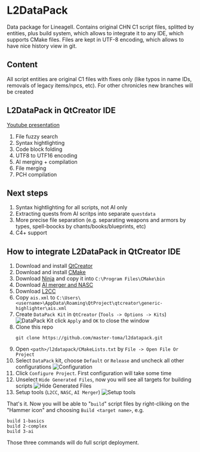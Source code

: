 # L2DataPack
Data package for LineageII. Contains original CHN C1 script files, splitted by entities, plus build system, which allows to integrate it to any IDE, which supports CMake files. Files are kept in UTF-8 encoding, which allows to have nice history view in git.

## Content
All script entities are original C1 files with fixes only (like typos in name IDs, removals of legacy items/npcs, etc).
For other chronicles new branches will be created

## L2DataPack in QtCreator IDE
[Youtube presentation](https://www.youtube.com/watch?v=K6QPWLvnduc&feature=youtu.be)
1. File fuzzy search
2. Syntax hightlighting
3. Code block folding
4. UTF8 to UTF16 encoding
5. AI merging + compilation
6. File merging
7. PCH compilation

## Next steps
1. Syntax hightlighting for all scripts, not AI only
2. Extracting quests from AI scritps into separate `questdata`
3. More precise file separation (e.g. separating weapons and armors by types, spell-boocks by chants/books/blueprints, etc)
4. C4+ support

## How to integrate L2DataPack in QtCreator IDE
1. Download and install [QtCreator](https://download.qt.io/official_releases/qtcreator/4.10/4.10.1/qt-creator-opensource-windows-x86_64-4.10.1.exe)
2. Download and install [CMake](https://github.com/Kitware/CMake/releases/download/v3.16.0-rc3/cmake-3.16.0-rc3-win64-x64.msi)
3. Download [Ninja](https://github.com/ninja-build/ninja/releases/download/v1.9.0/ninja-win.zip) and copy it into `C:\Program Files\CMake\bin`
4. Download [AI merger and NASC](https://drive.google.com/drive/u/1/folders/1ETtuXnaO4RYle9mq_iT1FwCamkF85G-h)
5. Download [L2CC](https://drive.google.com/drive/u/1/folders/1MXRThY9Cizp7t8wwIT7XMgQoTQFjzNSq)
6. Copy `ais.xml` to `C:\Users\<username>\AppData\Roaming\QtProject\qtcreator\generic-highlighter\ais.xml`
7. Create `DataPack Kit` in `QtCreator` (`Tools -> Options -> Kits`)
![DataPack Kit](https://i.ibb.co/XzR8psz/data-pack-kit.png)
click `Apply` and `OK` to close the window
8. Clone this repo
   ```
   git clone https://github.com/master-toma/l2datapack.git
   ```
9. Open `<path>/l2datapack/CMakeLists.txt` by `File -> Open File Or Project`
10. Select `DataPack` kit, choose `Default` or `Release` and uncheck all other configurations
![Configuration](https://i.ibb.co/DYF0D5v/data-pack-kit.png)
11. Click `Configure Project`. First configuration will take some time
12. Unselect `Hide Generated Files`, now you will see all targets for building scripts
![Hide Generated Files](https://i.ibb.co/khhRQKG/hidegen.png)
13. Setup tools (`L2CC`, `NASC`, `AI Merger`)
![Setup tools](https://i.ibb.co/QH25TQZ/tools.png)

That's it. Now you will be able to "`build`" script files by right-cliking on the "Hammer icon" and choosing `Build <target name>`, e.g.
```
build 1-basics
build 2-complex
build 3-ai
```
Those three commands will do full script deployment.

